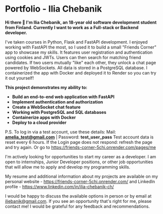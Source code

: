 # Portfolio - Ilia Chebanik

**Hi there 👋 I'm Ilia Chebanik, an 18-year old software development student from Finland. Currently I want to work as a Full-stack or Backend developer.**

I've taken courses in Python, Flask and FastAPI development. 
I enjoyed working with FastAPI the most, so I used it to build a small "Friends Corner" app to showcase my skills. 
It features user registration and authentication using cookies and JWTs. Users can then search for matching friend candidates.
If two users mutually "like" each other, they unlock a chat page powered by WebSockets. All data is stored in a PostgreSQL database. 
I containerized the app with Docker and deployed it to Render so you can try it out yourself!


**This project demonstrates my ability to:**

- **Build an end-to-end web application with FastAPI**
- **Implement authentication and authorization**
- **Create a WebSocket chat feature**
- **Working with PostgreSQL and SQL databases**
- **Containerize apps with Docker**
- **Deploy to a cloud provider**


P.S. 
To log in via a test account, use these details: 
Mail: **amelia_test@gmail.com** | Password: **test_user_pass**
Test account data is reset every 6 hours.
If the Login page does not respond: refresh the page and try again. Or go to https://friends-corner-5chi.onrender.com/pages/me



I'm actively looking for opportunities to start my career as a developer. 
I am open to internships, Junior Developer positions, or other job opportunities that will allow me to apply and develop my programming skills.

My resume and additional information about my projects are available on my personal website - https://friends-corner-5chi.onrender.com/ and LinkedIn profile - https://www.linkedin.com/in/ilia-chebanik-ch/

I would be happy to discuss the available options in person or by email at iliebanik@gmail.com. 
If you see an opportunity that's right for me, please contact me! I would be grateful for any feedback and recommendations.
